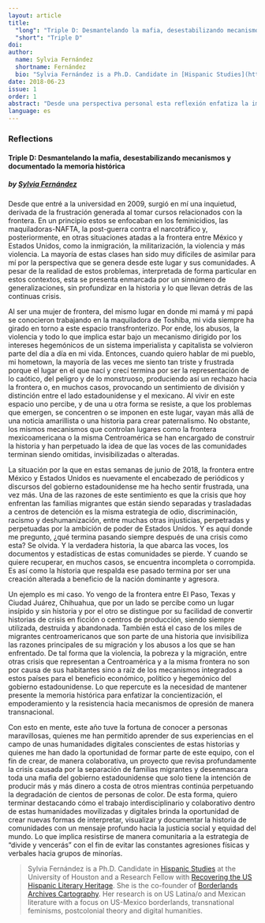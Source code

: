 ```yaml
---
layout: article
title: 
  "long": "Triple D: Desmantelando la mafia, desestabilizando mecanismos y documentado la memoria histórica"
  "short": "Triple D"
doi:
author: 
  name: Sylvia Fernández
  shortname: Fernández
  bio: "Sylvia Fernández is a Ph.D. Candidate in [Hispanic Studies](https://ssl.uh.edu/class/spanish/) at the University of Houston and a Research Fellow with [Recovering the US Hispanic Literary Heritage](https://twitter.com/apprecovery). She is the co-founder of [Borderlands Archives Cartography](https://www.bacartography.org/). Her research is on US Latina/o and Mexican literature with a focus on US-Mexico borderlands, transnational feminisms, postcolonial theory and digital humanities."
date: 2018-06-23
issue: 1
order: 1
abstract: "Desde una perspectiva personal esta reflexión enfatiza la importancia de nuevas formas de interpretación, visualización y documentación de la historia de comunidades, como las de Centroamérica y la frontera de México y Estados Unidos, con el fin de concientizar,empoderar y resistir a mecanismos de opresión a través de humanidades movilizadas y digitales conscientes de estas historias."
language: es
---
```


### Reflections


#### Triple D: Desmantelando la mafia, desestabilizando mecanismos y documentado la memoria histórica
##### by [Sylvia Fernández](https://www.hastac.org/u/sferna109)

Desde que entré a la universidad en 2009, surgió en mí una inquietud, derivada de la frustración generada al tomar cursos relacionados con la frontera. En un principio estos se enfocaban en los feminicidios, las maquiladoras-NAFTA, la post-guerra contra el narcotráfico y, posteriormente, en otras situaciones atadas a la frontera entre México y Estados Unidos, como la inmigración, la militarización, la violencia y más violencia. La mayoría de estas clases han sido muy difíciles de asimilar para mí por la perspectiva que se genera desde este lugar y sus comunidades. A pesar de la realidad de estos problemas, interpretada de forma particular en estos contextos, esta se presenta enmarcada por un sinnúmero de generalizaciones, sin profundizar en la historia y lo que llevan detrás de las continuas crisis.

Al ser una mujer de frontera, del mismo lugar en donde mi mamá y mi papá se conocieron trabajando en la maquiladora de Toshiba, mi vida siempre ha girado en torno a este espacio transfronterizo. Por ende, los abusos, la violencia y todo lo que implica estar bajo un mecanismo dirigido por los intereses hegemónicos de un sistema imperialista y capitalista se volvieron parte del día a día en mi vida. Entonces, cuando quiero hablar de mi pueblo, mi hometown, la mayoría de las veces me siento tan triste y frustrada porque el lugar en el que nací y crecí termina por ser la representación de lo caótico, del peligro y de lo monstruoso, produciendo así un rechazo hacia la frontera o, en muchos casos, provocando un sentimiento de división y distinción entre el lado estadounidense y el mexicano. Al vivir en este espacio uno percibe, y de una u otra forma se resiste, a que los problemas que emergen, se concentren o se imponen en este lugar, vayan más allá de una noticia amarillista o una historia para crear paternalismo. No obstante, los mismos mecanismos que controlan lugares como la frontera mexicoamericana o la misma Centroamérica se han encargado de construir la historia y han perpetuado la idea de que las voces de las comunidades terminan siendo omitidas, invisibilizadas o alteradas. 

La situación por la que en estas semanas de junio de 2018, la frontera entre México y Estados Unidos es nuevamente el encabezado de periódicos y discursos del gobierno estadounidense me ha hecho sentir frustrada, una vez más. Una de las razones de este sentimiento es que la crisis que hoy enfrentan las familias migrantes que están siendo separadas y trasladadas a centros de detención es la misma estrategia de odio, discriminación, racismo y deshumanización, entre muchas otras injusticias, perpetradas y perpetuadas por la ambición de poder de Estados Unidos. Y es aquí donde me pregunto, ¿qué termina pasando siempre después de una crisis como esta? Se olvida. Y la verdadera historia, la que abarca las voces, los documentos y estadísticas de estas comunidades se pierde. Y cuando se quiere recuperar, en muchos casos, se encuentra incompleta o corrompida. Es así como la historia que respalda ese pasado termina por ser una creación alterada a beneficio de la nación dominante y agresora. 

Un ejemplo es mi caso. Yo vengo de la frontera entre El Paso, Texas y Ciudad Juárez, Chihuahua, que por un lado se percibe como un lugar insípido y sin historia y por el otro se distingue por su facilidad de convertir historias de crisis en ficción o centros de producción, siendo siempre utilizada, destruida y abandonada. También está el caso de los miles de migrantes centroamericanos que son parte de una historia que invisibiliza las razones principales de su migración y los abusos a los que se han enfrentado. De tal forma que la violencia, la pobreza y la migración, entre otras crisis que representan a Centroamérica y a la misma frontera no son por causa de sus habitantes sino a raíz de los mecanismos integrados a estos países para el beneficio económico, político y hegemónico del gobierno estadounidense. Lo que repercute es la necesidad de mantener presente la memoria histórica para enfatizar la concientización, el empoderamiento y la resistencia hacia mecanismos de opresión de manera transnacional.

Con esto en mente, este año tuve la fortuna de conocer a personas maravillosas, quienes me han permitido aprender de sus experiencias en el campo de unas humanidades digitales conscientes de estas historias y quienes me han dado la oportunidad de formar parte de este equipo, con el fin de crear, de manera colaborativa, un proyecto que revisa profundamente la crisis causada por la separación de familias migrantes y desenmascara toda una mafia del gobierno estadounidense que solo tiene la intención de producir más y más dinero a costa de otros mientras continúa perpetuando la degradación de cientos de personas de color. De esta forma, quiero terminar destacando cómo el trabajo interdisciplinario y colaborativo dentro de estas humanidades movilizadas y digitales brinda la oportunidad de crear nuevas formas de interpretar, visualizar y documentar la historia de comunidades con un mensaje profundo hacia la justicia social y equidad del mundo. Lo que implica resistirse de manera comunitaria a la estrategia de “divide y vencerás” con el fin de evitar las constantes agresiones físicas y verbales hacia grupos de minorías. 


> Sylvia Fernández is a Ph.D. Candidate in [Hispanic Studies](https://ssl.uh.edu/class/spanish/) at the University of Houston and a Research Fellow with [Recovering the US Hispanic Literary Heritage](https://twitter.com/apprecovery). She is the co-founder of [Borderlands Archives Cartography](https://www.bacartography.org/). Her research is on US Latina/o and Mexican literature with a focus on US-Mexico borderlands, transnational feminisms, postcolonial theory and digital humanities.
